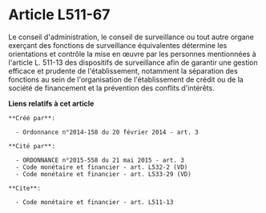 # Article L511-67

Le conseil d'administration, le conseil de surveillance ou tout autre organe exerçant des fonctions de surveillance
équivalentes détermine les orientations et contrôle la mise en œuvre par les personnes mentionnées à l'article L. 511-13 des
dispositifs de surveillance afin de garantir une gestion efficace et prudente de l'établissement, notamment la séparation des
fonctions au sein de l'organisation de l'établissement de crédit ou de la société de financement et la prévention des
conflits d'intérêts.

**Liens relatifs à cet article**

	**Créé par**:

	  - Ordonnance n°2014-158 du 20 février 2014 - art. 3

	**Cité par**:

	  - ORDONNANCE n°2015-558 du 21 mai 2015 - art. 3
	  - Code monétaire et financier - art. L532-2 (VD)
	  - Code monétaire et financier - art. L533-29 (VD)

	**Cite**:

	  - Code monétaire et financier - art. L511-13
